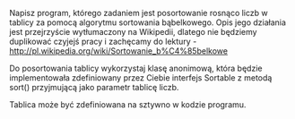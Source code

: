 Napisz program, którego zadaniem jest posortowanie rosnąco liczb w tablicy za pomocą algorytmu sortowania bąbelkowego. Opis jego działania jest przejrzyście wytłumaczony na Wikipedii, dlatego nie będziemy duplikować czyjejś pracy i zachęcamy do lektury - http://pl.wikipedia.org/wiki/Sortowanie_b%C4%85belkowe

Do posortowania tablicy wykorzystaj klasę anonimową, która będzie implementowała zdefiniowany przez Ciebie interfejs Sortable z metodą sort() przyjmującą jako parametr tablicę liczb.

Tablica może być zdefiniowana na sztywno w kodzie programu.
